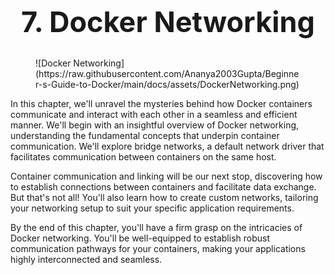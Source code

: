 <h1 style=font-size:45px align='center'>7. Docker Networking</h1>
<figure markdown>
  ![Docker Networking](https://raw.githubusercontent.com/Ananya2003Gupta/Beginner-s-Guide-to-Docker/main/docs/assets/DockerNetworking.png)
</figure>

In this chapter, we'll unravel the mysteries behind how Docker containers communicate and interact with each other in a seamless and efficient manner.
We'll begin with an insightful overview of Docker networking, understanding the fundamental concepts that underpin container communication. We'll explore bridge networks, a default network driver that facilitates communication between containers on the same host.

Container communication and linking will be our next stop, discovering how to establish connections between containers and facilitate data exchange.
But that's not all! You'll also learn how to create custom networks, tailoring your networking setup to suit your specific application requirements.

By the end of this chapter, you'll have a firm grasp on the intricacies of Docker networking. You'll be well-equipped to establish robust communication pathways for your containers, making your applications highly interconnected and seamless.